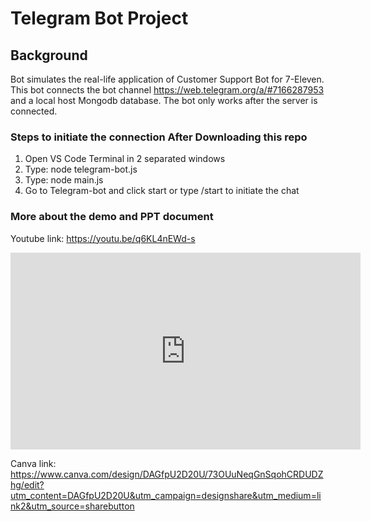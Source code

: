 # Telegram Bot Project

## Background
Bot simulates the real-life application of Customer Support Bot for 7-Eleven. This bot connects the bot channel https://web.telegram.org/a/#7166287953 and a local host Mongodb database. The bot only works after the server is connected.

### Steps to initiate the connection After Downloading this repo
1. Open VS Code Terminal in 2 separated windows
2. Type: node telegram-bot.js
3. Type: node main.js
4. Go to Telegram-bot and click start or type /start to initiate the chat


### More about the demo and PPT document
Youtube link: https://youtu.be/q6KL4nEWd-s
<iframe width="560" height="315" src="https://www.youtube.com/embed/q6KL4nEWd-s?si=rtgerE6YZVo9QISX" title="YouTube video player" frameborder="0" allow="accelerometer; autoplay; clipboard-write; encrypted-media; gyroscope; picture-in-picture; web-share" referrerpolicy="strict-origin-when-cross-origin" allowfullscreen></iframe>

Canva link: https://www.canva.com/design/DAGfpU2D20U/73OUuNeqGnSqohCRDUDZhg/edit?utm_content=DAGfpU2D20U&utm_campaign=designshare&utm_medium=link2&utm_source=sharebutton
